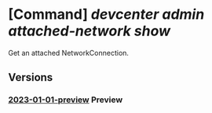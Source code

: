 # [Command] _devcenter admin attached-network show_

Get an attached NetworkConnection.

## Versions

### [2023-01-01-preview](/Resources/mgmt-plane/L3N1YnNjcmlwdGlvbnMve30vcmVzb3VyY2Vncm91cHMve30vcHJvdmlkZXJzL21pY3Jvc29mdC5kZXZjZW50ZXIvZGV2Y2VudGVycy97fS9hdHRhY2hlZG5ldHdvcmtzL3t9/2023-01-01-preview.xml) **Preview**

<!-- mgmt-plane /subscriptions/{}/resourcegroups/{}/providers/microsoft.devcenter/devcenters/{}/attachednetworks/{} 2023-01-01-preview -->
